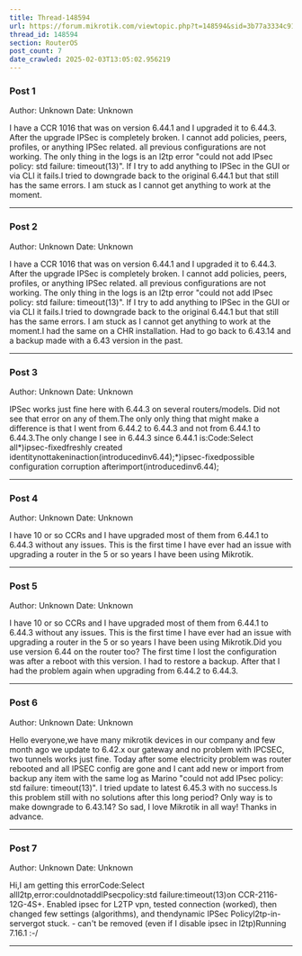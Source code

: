 ```yaml
---
title: Thread-148594
url: https://forum.mikrotik.com/viewtopic.php?t=148594&sid=3b77a3334c914448dbbc02bfdff4c3aa
thread_id: 148594
section: RouterOS
post_count: 7
date_crawled: 2025-02-03T13:05:02.956219
---
```


### Post 1
Author: Unknown
Date: Unknown

I have a CCR 1016 that was on version 6.44.1 and I upgraded it to 6.44.3. After the upgrade IPSec is completely broken. I cannot add policies, peers, profiles, or anything IPSec related. all previous configurations are not working. The only thing in the logs is an l2tp error "could not add IPsec policy: std failure: timeout(13)". If I try to add anything to IPSec in the GUI or via CLI it fails.I tried to downgrade back to the original 6.44.1 but that still has the same errors. I am stuck as I cannot get anything to work at the moment.

---
### Post 2
Author: Unknown
Date: Unknown

I have a CCR 1016 that was on version 6.44.1 and I upgraded it to 6.44.3. After the upgrade IPSec is completely broken. I cannot add policies, peers, profiles, or anything IPSec related. all previous configurations are not working. The only thing in the logs is an l2tp error "could not add IPsec policy: std failure: timeout(13)". If I try to add anything to IPSec in the GUI or via CLI it fails.I tried to downgrade back to the original 6.44.1 but that still has the same errors. I am stuck as I cannot get anything to work at the moment.I had the same on a CHR installation. Had to go back to 6.43.14 and a backup made with a 6.43 version in the past.

---
### Post 3
Author: Unknown
Date: Unknown

IPSec works just fine here with 6.44.3 on several routers/models. Did not see that error on any of them.The only only thing that might make a difference is that I went from 6.44.2 to 6.44.3 and not from 6.44.1 to 6.44.3.The only change I see in 6.44.3 since 6.44.1 is:Code:Select all*)ipsec-fixedfreshly created identitynottakeninaction(introducedinv6.44);*)ipsec-fixedpossible configuration corruption afterimport(introducedinv6.44);

---
### Post 4
Author: Unknown
Date: Unknown

I have 10 or so CCRs and I have upgraded most of them from 6.44.1 to 6.44.3 without any issues. This is the first time I have ever had an issue with upgrading a router in the 5 or so years I have been using Mikrotik.

---
### Post 5
Author: Unknown
Date: Unknown

I have 10 or so CCRs and I have upgraded most of them from 6.44.1 to 6.44.3 without any issues. This is the first time I have ever had an issue with upgrading a router in the 5 or so years I have been using Mikrotik.Did you use version 6.44 on the router too? The first time I lost the configuration was after a reboot with this version. I had to restore a backup. After that I had the problem again when upgrading from 6.44.2 to 6.44.3.

---
### Post 6
Author: Unknown
Date: Unknown

Hello everyone,we have many mikrotik devices in our company and few month ago we update to 6.42.x our gateway and no problem with IPCSEC, two tunnels works just fine. Today after some electricity problem was router rebooted and all IPSEC config are gone and I cant add new or import from backup any item with the same log as Marino "could not add IPsec policy: std failure: timeout(13)". I tried update to latest 6.45.3 with no success.Is this problem still with no solutions after this long period? Only way is to make downgrade to 6.43.14? So sad, I love Mikrotik in all way! Thanks in advance.

---
### Post 7
Author: Unknown
Date: Unknown

Hi,I am getting this errorCode:Select alll2tp,error:couldnotaddIPsecpolicy:std failure:timeout(13)on CCR-2116-12G-4S+. Enabled ipsec for L2TP vpn, tested connection (worked), then changed few settings (algorithms), and thendynamic IPSec Policyl2tp-in-servergot stuck. - can't be removed (even if I disable ipsec in l2tp)Running 7.16.1 :-/

---

